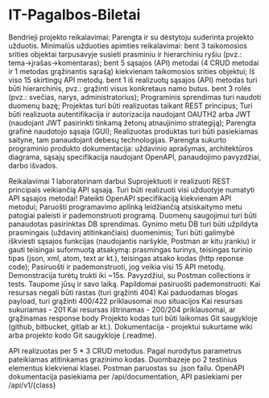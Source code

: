 # IT-Pagalbos-Biletai
Bendrieji projekto reikalavimai:
Parengta ir su dėstytoju suderinta projekto užduotis. Minimalūs užduoties apimties reikalavimai:
bent 3 taikomosios srities objektai tarpusavyje susieti prasminiu ir hierarchiniu ryšiu (pvz.: tema->įrašas->komentaras);
bent 5 sąsajos (API) metodai (4 CRUD metodai ir 1 metodas grąžinantis sąrašą) kiekvienam taikomosios srities objektui;
Iš viso 15 skirtingų API metodų.
bent 1 iš realizuotų sąsajos (API) metodas turi būti hierarchinis, pvz.: grąžinti visus konkretaus namo butus.
bent 3 rolės (pvz.: svečias, narys, administratorius); 
Programinis sprendimas turi naudoti duomenų bazę;
Projektas turi būti realizuotas taikant REST principus;
Turi būti realizuota autentifikacija ir autorizacija naudojant OAUTH2 arba JWT (naudojant JWT pasirinkti tinkamą žetonų atnaujinimo strategiją);
Parengta grafinė naudotojo sąsaja (GUI);
Realizuotas produktas turi būti pasiekiamas saityne, tam panaudojant debesų technologijas.
Parengta sukurto programinio produkto dokumentacija: uždavinio aprašymas, architektūros diagrama, sąsajų specifikacija naudojant OpenAPI, panaudojimo pavyzdžiai, darbo išvados.

Reikalavimai 1 laboratorinam darbui
Suprojektuoti ir realizuoti REST principais veikiančią API sąsają. Turi būti realizuoti visi užduotyje numatyti API sąsajos metodai!
Pateikti OpenAPI specifikaciją kiekvienam API metodui;
Paruošti programavimo aplinką leidžiančią atsiskaitymo metu patogiai paleisti ir pademonstruoti programą.
Duomenų saugojimui turi būti panaudotas pasirinktas DB sprendimas. Gynimo metu DB turi būti užpildyta prasmingais (uždavinį atitinkančiais) duomenimis;
Turi būti galimybė iškviesti sąsajos funkcijas (naudojantis naršykle, Postman ar kitu įrankiu) ir gauti teisingai suformuotą atsakymą: prasmingas turinys, teisingas turinio tipas (json, xml, atom, text ar kt.), teisingas atsako kodas (http reponse code);
Pasiruošti ir pademonstruoti, jog veikia visi 15 API metodų. Demonstracija turėtų trukti iki ~15s. Pavyzdžiui, su Postman collections ir tests. Taupome jūsų ir savo laiką. Papildomai pasiruošti pademonstruoti:
Kai resursas negali būti rastas (turi grąžinti 404)
Kai paduodamas blogas payload, turi grąžinti 400/422 priklausomai nuo situacijos
Kai resursas sukuriamas - 201
Kai resursas ištrinamas - 200/204 priklausomai, ar grąžinamas response body
Projekto kodas turi būti laikomas Git saugykloje (github, bitbucket, gitlab ar kt.). Dokumentacija - projektui sukurtame wiki arba projekto kodo Git saugykloje (.readme).

API realizuotas per 5 * 3 CRUD metodus. Pagal nurodytus parametrus pateikiamas atitinkamas grazinimo kodas. Duombazeje po 2 testinius elementus kiekvienai klasei. Postman paruostas su .json failu. OpenAPI dokumentacija pasiekiama per /api/documentation, API pasiekiami per /api/v1/{class}
